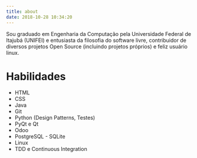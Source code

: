 ```yaml
---
title: about
date: 2018-10-28 10:34:20
---
```


Sou graduado em Engenharia da Computação pela Universidade Federal de Itajubá (UNIFEI) e entusiasta da filosofia do software livre, contribuidor de diversos projetos Open Source (incluindo projetos próprios) e feliz usuário linux.

# Habilidades

* HTML
* CSS
* Java
* Git
* Python (Design Patterns, Testes)
* PyQt e Qt
* Odoo
* PostgreSQL - SQLite
* Linux
* TDD e Continuous Integration
